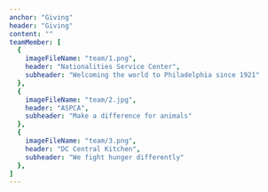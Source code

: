 ```yaml
---
anchor: "Giving"
header: "Giving"
content: ""
teamMember: [
  {
    imageFileName: "team/1.png",
    header: "Nationalities Service Center",
    subheader: "Welcoming the world to Philadelphia since 1921"
  },
  {
    imageFileName: "team/2.jpg",
    header: "ASPCA",
    subheader: "Make a difference for animals"
  },
  {
    imageFileName: "team/3.png",
    header: "DC Central Kitchen",
    subheader: "We fight hunger differently"
  },
]
---
```

